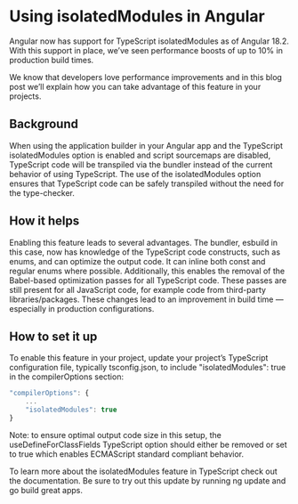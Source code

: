 # Using isolatedModules in Angular

Angular now has support for TypeScript isolatedModules as of Angular 18.2. With this support in place, we’ve seen performance boosts of up to 10% in production build times.

We know that developers love performance improvements and in this blog post we’ll explain how you can take advantage of this feature in your projects.

## Background
When using the application builder in your Angular app and the TypeScript isolatedModules option is enabled and script sourcemaps are disabled, TypeScript code will be transpiled via the bundler instead of the current behavior of using TypeScript. The use of the isolatedModules option ensures that TypeScript code can be safely transpiled without the need for the type-checker.

## How it helps

Enabling this feature leads to several advantages. The bundler, esbuild in this case, now has knowledge of the TypeScript code constructs, such as enums, and can optimize the output code. It can inline both const and regular enums where possible. Additionally, this enables the removal of the Babel-based optimization passes for all TypeScript code. These passes are still present for all JavaScript code, for example code from third-party libraries/packages. These changes lead to an improvement in build time — especially in production configurations.

## How to set it up 

To enable this feature in your project, update your project’s TypeScript configuration file, typically tsconfig.json, to include "isolatedModules": true in the compilerOptions section:

```ts
"compilerOptions": {
    ...
    "isolatedModules": true
}
```

Note: to ensure optimal output code size in this setup, the useDefineForClassFields TypeScript option should either be removed or set to true which enables ECMAScript standard compliant behavior.

To learn more about the isolatedModules feature in TypeScript check out the documentation. Be sure to try out this update by running ng update and go build great apps.